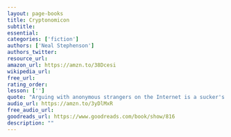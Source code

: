 ```yaml
---
layout: page-books
title: Cryptonomicon
subtitle: 
essential: 
categories: ['fiction']
authors: ['Neal Stephenson']
authors_twitter: 
resource_url: 
amazon_url: https://amzn.to/38Dcesi
wikipedia_url: 
free_url: 
rating_order: 
lesson: ['']
quote: "Arguing with anonymous strangers on the Internet is a sucker's game because they almost always turn out to be—or to be indistinguishable from—self-righteous sixteen-year-olds possessing infinite amounts of free time."
audio_url: https://amzn.to/3yDlMxR
free_audio_url: 
goodreads_url: https://www.goodreads.com/book/show/816
description: ""
---
```

